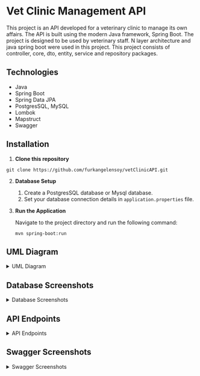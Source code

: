 # Vet Clinic Management API
This project is an API developed for a veterinary clinic to manage its own affairs. The API is built using the modern Java framework, Spring Boot. The project is designed to be used by veterinary staff.
N layer architecture and java spring boot were used in this project. This project consists of controller, core, dto, entity, service and repository packages.

## Technologies

- Java
- Spring Boot
- Spring Data JPA
- PostgresSQL, MySQL
- Lombok
- Mapstruct
- Swagger

## Installation

1. **Clone this repository**

```
git clone https://github.com/furkangelensoy/vetClinicAPI.git
```

2. **Database Setup**

    1. Create a PostgresSQL database or Mysql database.
    2. Set your database connection details in `application.properties` file.


3. **Run the Application**

   Navigate to the project directory and run the following command:

    ```
    mvn spring-boot:run
    ```


## UML Diagram

<details close>
<summary>UML Diagram</summary>
<br>

![UML](https://github.com/furkangelensoy/vetClinicAPI/assets/134130366/b79c393c-a19f-46ef-8c25-fdcaa9dafeda)

</details>


## Database Screenshots

<details close>
<summary>Database Screenshots</summary>
<br>

<details close>
<summary>Animal</summary>
<br>

![animals](https://github.com/furkangelensoy/vetClinicAPI/assets/134130366/c6a4fe12-7753-4002-943c-c4d59c80757a)

</details>

<details close>
<summary>Customer</summary>
<br>
    
![customers](https://github.com/furkangelensoy/vetClinicAPI/assets/134130366/91165657-ac2c-4395-b382-dc9c59334187)


</details>


<details close>
<summary>Doctor</summary>
<br>

![doctors](https://github.com/furkangelensoy/vetClinicAPI/assets/134130366/3a7bed2f-40a6-43d6-b8df-c09b0b4dd406)

</details>


<details close>
<summary>Vaccine</summary>
<br>
    
![vaccines](https://github.com/furkangelensoy/vetClinicAPI/assets/134130366/2e2ee11c-0a54-46f8-9180-9cc8d0f01ff2)


</details>

<details close>
<summary>Appointment</summary>
<br>

![appointments](https://github.com/furkangelensoy/vetClinicAPI/assets/134130366/8b5c9b21-1e1a-4041-9967-1b6debd37e1a)


</details>


<details close>
<summary>Available Date</summary>
<br>

![available](https://github.com/furkangelensoy/vetClinicAPI/assets/134130366/ea2ee607-bae5-41e6-bc49-c557ce93fb27)

</details>


</details>



## API Endpoints

<details close>
<summary>API Endpoints</summary>
<br>

<details close>
<summary>Vaccine</summary>
<br>

| HTTP Method | Endpoint                    | Description                                                          |
   |-------------|-----------------------------|----------------------------------------------------------------------|
| GET         | /v1/vaccines/{id}           | Gets a vaccine according to id                                       |
| PUT         | /v1/vaccines/{id}           | Updates a vaccine according to id                                    |
| DELETE      | /v1/vaccines/{id}           | Deletes a vaccine according to id                                    |
| GET         | /v1/vaccines                | Lists all vaccines, you can also list vaccines according to animalId |
| POST        | /v1/vaccines                | Creates a vaccine                                                    |
| GET         | /v1/vaccines/filter-by-date | Lists vaccines according to startDate and endDate                    |

</details>

<details close>
<summary>Doctor</summary>
<br>

| HTTP Method | Endpoint                 | Description                      |
   |-------------|--------------------------|----------------------------------|
| GET         | /v1/doctors/{id}         | Gets a doctor according to id    |
| PUT         | /v1/doctors/{id}         | Updates a doctor according to id |
| DELETE      | /v1/doctors/{id}         | Deletes a doctor according to id |
| GET         | /v1/doctors              | Gets all doctors                 |
| POST        | /v1/doctors              | Creates a doctor                 | 

</details>

<details close>
<summary>Customer</summary>
<br>

| HTTP Method | Endpoint           | Description                                                                |
   |-------------|--------------------|----------------------------------------------------------------------------|
| GET         | /v1/customers/{id} | Gets a customer according to id                                            |
| PUT         | /v1/customers/{id} | Updates a customer according to id                                         |
| DELETE      | /v1/customers/{id} | Deletes a customer according to id                                         |
| GET         | /v1/customers      | Lists all customers, you can also list customers according to customerName |
| POST        | /v1/customers      | Creates a customer                                                         |

</details>

<details close>
<summary>Available Date</summary>
<br>

| HTTP Method | Endpoint                 | Description                               |
   |-------------|--------------------------|-------------------------------------------|
| GET         | /v1/available-dates/{id} | Gets an available date according to id    |
| PUT         | /v1/available-dates/{id} | Updates an available date according to id |
| DELETE      | /v1/available-dates/{id} | Deletes an available date according to id |
| GET         | /v1/available-dates      | Lists all available dates                 |
| POST        | /v1/available-dates      | Creates an available date                 |

</details>


<details close>
<summary>Appointment</summary>
<br>

| HTTP Method | Endpoint                        | Description                                                              |
   |-------------|---------------------------------|--------------------------------------------------------------------------|
| GET         | /v1/appointments/{id}           | Gets an appointment according to id                                      |
| PUT         | /v1/appointments/{id}           | Updates an appointment according to id                                   |
| DELETE      | /v1/appointments/{id}           | Deletes an appointment according to id                                   |
| GET         | /v1/appointments                | Lists all appointments                                                   |
| POST        | /v1/appointments                | Creates an appointment                                                   |
| GET         | /v1/appointments/get-by-doctor  | Gets an appointment date according to start date, end date and doctor id |
| GET         | /v1/appointments/get-by-animal  | Gets an appointment date according to start date, end date and animal id |
</details>


<details close>
<summary>Animal</summary>
<br>

| HTTP Method | Endpoint         | Description                                                                        |
   |-------------|------------------|------------------------------------------------------------------------------------|
| GET         | /v1/animals/{id} | Gets an animal according to id                                                     |
| PUT         | /v1/animals/{id} | Updates an animal according to id                                                  |
| DELETE      | /v1/animals/{id} | Deletes an animal according to id                                                  |
| GET         | /v1/animals      | Lists all animals, you can also list animals according to customerId or animalName |
| POST        | /v1/animals      | Creates an animal                                                                  |

</details>


</details>


## Swagger Screenshots

<details close>
<summary>Swagger Screenshots</summary>
<br>


<details close>
<summary>Animal Controller</summary>
<br>

![id](https://github.com/furkangelensoy/vetClinicAPI/assets/134130366/449af901-c76b-4f16-9412-f76d8833e959)
![put](https://github.com/furkangelensoy/vetClinicAPI/assets/134130366/64803263-cc10-4032-82d7-3363524e5e9f)
![delete](https://github.com/furkangelensoy/vetClinicAPI/assets/134130366/6e86bbad-2f19-4d1b-839a-cfe9a4a72851)
![get](https://github.com/furkangelensoy/vetClinicAPI/assets/134130366/c43d742a-7b40-4b7d-bad3-d828a3d039b6)
![post](https://github.com/furkangelensoy/vetClinicAPI/assets/134130366/eef4be82-966d-4b8a-93b7-c5c4e5c276a1)

</details>


<details close>
<summary>Customer Controller</summary>
<br>
    
![id](https://github.com/furkangelensoy/vetClinicAPI/assets/134130366/43088560-864f-413f-a7dc-ae869264b661)
![put](https://github.com/furkangelensoy/vetClinicAPI/assets/134130366/4f4dcf21-5d50-411f-ab59-ef120f25f556)
![delete](https://github.com/furkangelensoy/vetClinicAPI/assets/134130366/2a047b0a-cb23-4b36-83a2-e40a9fbd9d28)
![get](https://github.com/furkangelensoy/vetClinicAPI/assets/134130366/a884f59d-3873-48cb-8f6c-a989a443bd30)
![post](https://github.com/furkangelensoy/vetClinicAPI/assets/134130366/42aa1d0d-6855-4739-98fa-741430e51415)

</details>


<details close>
<summary>Doctor Controller</summary>
<br>

![id](https://github.com/furkangelensoy/vetClinicAPI/assets/134130366/9137a569-7fd4-446b-bb41-16ba5fde9f54)
![put](https://github.com/furkangelensoy/vetClinicAPI/assets/134130366/e6eec754-f4e6-434c-9f72-91e6a500de7b)
![delete](https://github.com/furkangelensoy/vetClinicAPI/assets/134130366/ccbe2988-8131-48eb-9c95-4be079244891)
![get](https://github.com/furkangelensoy/vetClinicAPI/assets/134130366/bff284e6-7fc4-4891-9a89-686145bb57ad)
![post](https://github.com/furkangelensoy/vetClinicAPI/assets/134130366/0c1ef8f8-cfae-4f3c-afe9-addaa5025c27)

</details>


<details close>
<summary>Vaccine Controller</summary>
<br>
    
![get](https://github.com/furkangelensoy/vetClinicAPI/assets/134130366/63a718d1-c31d-4bc4-9ac6-34ae5638ab5d)
![put](https://github.com/furkangelensoy/vetClinicAPI/assets/134130366/86fb6164-2e0e-44af-991a-b465259af60b)
![delete](https://github.com/furkangelensoy/vetClinicAPI/assets/134130366/2e31f1c1-bfeb-4098-908f-7b8f4989536f)
![all](https://github.com/furkangelensoy/vetClinicAPI/assets/134130366/5486bfaf-a185-405f-b7ee-210035998241)
![post](https://github.com/furkangelensoy/vetClinicAPI/assets/134130366/8afda5f2-fdbd-43e6-a3c7-fa13dac64306)
![filter](https://github.com/furkangelensoy/vetClinicAPI/assets/134130366/2e2f8892-cc60-4df8-8448-42938fa44975)


</details>


<details close>
<summary>Appointment Controller</summary>
<br>
    
![id](https://github.com/furkangelensoy/vetClinicAPI/assets/134130366/a48f3d4b-3f0c-41b7-ad80-874d05fb2f76)
![put](https://github.com/furkangelensoy/vetClinicAPI/assets/134130366/d51a6a71-8d9a-4073-8f6d-2651310be14a)
![delete](https://github.com/furkangelensoy/vetClinicAPI/assets/134130366/96d5e334-1884-47cb-958c-c596eeeb7513)
![get](https://github.com/furkangelensoy/vetClinicAPI/assets/134130366/9eb7f3c0-3286-42dc-9800-dfc016f7f353)
![post](https://github.com/furkangelensoy/vetClinicAPI/assets/134130366/90c57591-07ff-4109-ad7e-e5538645f0eb)
![get-by-animal](https://github.com/furkangelensoy/vetClinicAPI/assets/134130366/e1db48f3-0f54-4669-845c-2552452b05f3)
![get-by-doctor](https://github.com/furkangelensoy/vetClinicAPI/assets/134130366/a4650b48-0d13-45c0-b296-11d1cd3562b9)


</details>


<details close>
<summary>Available-Date Controller</summary>
<br>

![id](https://github.com/furkangelensoy/vetClinicAPI/assets/134130366/c259c12a-86c4-42f4-bd0e-ba664a101ac0)
![put](https://github.com/furkangelensoy/vetClinicAPI/assets/134130366/2f2e11f0-754c-4dd5-9a2c-0d1b8c06faa6)
![delete](https://github.com/furkangelensoy/vetClinicAPI/assets/134130366/bab22e52-ea30-439d-aca3-14fc263b6057)
![get](https://github.com/furkangelensoy/vetClinicAPI/assets/134130366/efe061f2-0d03-401e-bf81-bdd6bdebafa6)
![post](https://github.com/furkangelensoy/vetClinicAPI/assets/134130366/22d78aed-ccf3-4e53-8954-2dd602e181ea)

</details>



</details>
